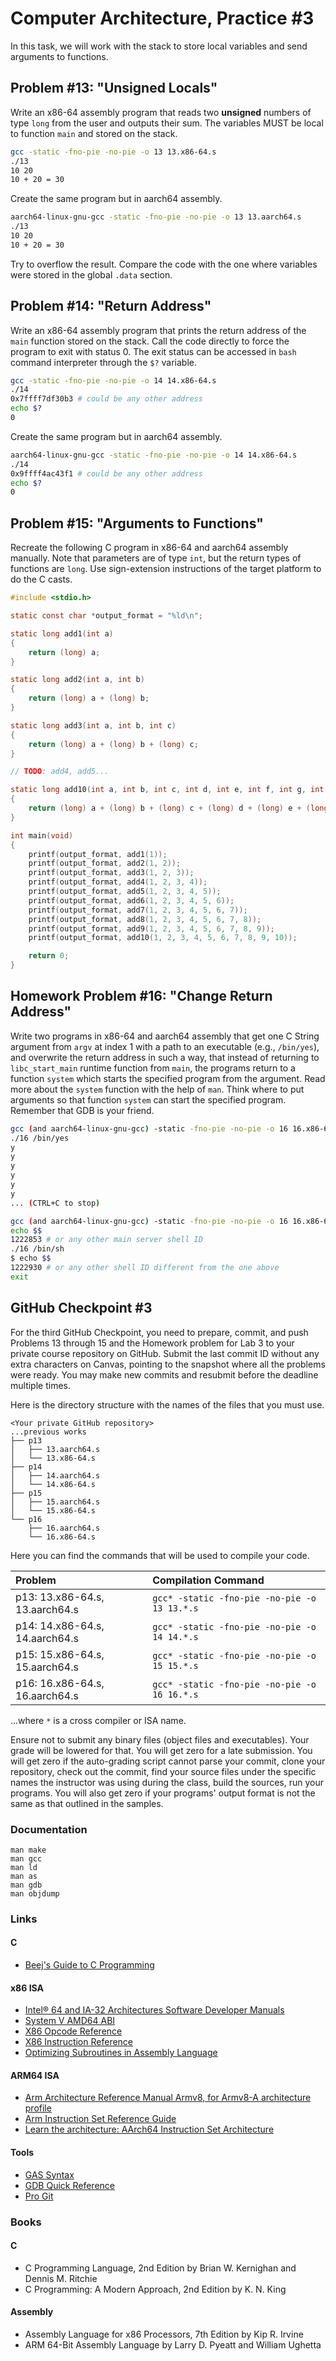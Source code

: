 Computer Architecture, Practice #3
==================================

In this task, we will work with the stack to store local variables and send
arguments to functions.

## Problem #13: "Unsigned Locals"

Write an x86-64 assembly program that reads two **unsigned** numbers of type
`long` from the user and outputs their sum. The variables MUST be local to
function `main` and stored on the stack.

```bash
gcc -static -fno-pie -no-pie -o 13 13.x86-64.s
./13
10 20
10 + 20 = 30
```

Create the same program but in aarch64 assembly.

```bash
aarch64-linux-gnu-gcc -static -fno-pie -no-pie -o 13 13.aarch64.s
./13
10 20
10 + 20 = 30
```

Try to overflow the result. Compare the code with the one where variables
were stored in the global `.data` section.

## Problem #14: "Return Address"

Write an x86-64 assembly program that prints the return address of the `main`
function stored on the stack. Call the code directly to force the program to
exit with status 0. The exit status can be accessed in `bash` command
interpreter through the `$?` variable.

```bash
gcc -static -fno-pie -no-pie -o 14 14.x86-64.s
./14
0x7ffff7df30b3 # could be any other address
echo $?
0
```

Create the same program but in aarch64 assembly.

```bash
aarch64-linux-gnu-gcc -static -fno-pie -no-pie -o 14 14.x86-64.s
./14
0x9ffff4ac43f1 # could be any other address
echo $?
0
```

## Problem #15: "Arguments to Functions"

Recreate the following C program in x86-64 and aarch64 assembly manually. Note
that parameters are of type `int`, but the return types of functions are `long`.
Use sign-extension instructions of the target platform to do the C casts.

```C
#include <stdio.h>

static const char *output_format = "%ld\n";

static long add1(int a)
{
    return (long) a;
}

static long add2(int a, int b)
{
    return (long) a + (long) b;
}

static long add3(int a, int b, int c)
{
    return (long) a + (long) b + (long) c;
}

// TODO: add4, add5...

static long add10(int a, int b, int c, int d, int e, int f, int g, int h, int i, int j)
{
    return (long) a + (long) b + (long) c + (long) d + (long) e + (long) f + (long) g + (long) h + (long) i + (long) j;
}

int main(void)
{
    printf(output_format, add1(1));
    printf(output_format, add2(1, 2));
    printf(output_format, add3(1, 2, 3));
    printf(output_format, add4(1, 2, 3, 4));
    printf(output_format, add5(1, 2, 3, 4, 5));
    printf(output_format, add6(1, 2, 3, 4, 5, 6));
    printf(output_format, add7(1, 2, 3, 4, 5, 6, 7));
    printf(output_format, add8(1, 2, 3, 4, 5, 6, 7, 8));
    printf(output_format, add9(1, 2, 3, 4, 5, 6, 7, 8, 9));
    printf(output_format, add10(1, 2, 3, 4, 5, 6, 7, 8, 9, 10));

    return 0;
}
```

## Homework Problem #16: "Change Return Address"

Write two programs in x86-64 and aarch64 assembly that get one C String argument
from `argv` at index 1 with a path to an executable (e.g., `/bin/yes`), and
overwrite the return address in such a way, that instead of returning to
`libc_start_main` runtime function from `main`, the programs return to a
function `system` which starts the specified program from the argument. Read
more about the `system` function with the help of `man`. Think where to put
arguments so that function `system` can start the specified program. Remember
that GDB is your friend.

```bash
gcc (and aarch64-linux-gnu-gcc) -static -fno-pie -no-pie -o 16 16.x86-64.s
./16 /bin/yes
y
y
y
y
y
y
... (CTRL+C to stop)
```

```bash
gcc (and aarch64-linux-gnu-gcc) -static -fno-pie -no-pie -o 16 16.x86-64.s
echo $$
1222853 # or any other main server shell ID
./16 /bin/sh
$ echo $$
1222930 # or any other shell ID different from the one above
exit
```

## GitHub Checkpoint #3

For the third GitHub Checkpoint, you need to prepare, commit, and push Problems
13 through 15 and the Homework problem for Lab 3 to your private course
repository on GitHub. Submit the last commit ID without any extra characters on
Canvas, pointing to the snapshot where all the problems were ready. You may make
new commits and resubmit before the deadline multiple times.

Here is the directory structure with the names of the files that you must use.

```
<Your private GitHub repository>
...previous works
├── p13
│   ├── 13.aarch64.s
│   └── 13.x86-64.s
├── p14
│   ├── 14.aarch64.s
│   └── 14.x86-64.s
├── p15
│   ├── 15.aarch64.s
│   └── 15.x86-64.s
└── p16
    ├── 16.aarch64.s
    └── 16.x86-64.s
```

Here you can find the commands that will be used to compile your code.

| Problem                        | Compilation Command                          |
| :----------------------------- | :------------------------------------------- |
| p13: 13.x86-64.s, 13.aarch64.s | `gcc* -static -fno-pie -no-pie -o 13 13.*.s` |
| p14: 14.x86-64.s, 14.aarch64.s | `gcc* -static -fno-pie -no-pie -o 14 14.*.s` |
| p15: 15.x86-64.s, 15.aarch64.s | `gcc* -static -fno-pie -no-pie -o 15 15.*.s` |
| p16: 16.x86-64.s, 16.aarch64.s | `gcc* -static -fno-pie -no-pie -o 16 16.*.s` |

...where `*` is a cross compiler or ISA name.

Ensure not to submit any binary files (object files and executables). Your grade
will be lowered for that. You will get zero for a late submission. You will get
zero if the auto-grading script cannot parse your commit, clone your repository,
check out the commit, find your source files under the specific names the
instructor was using during the class, build the sources, run your programs. You
will also get zero if your programs' output format is not the same as that
outlined in the samples.

### Documentation

    man make
    man gcc
    man ld
    man as
    man gdb
    man objdump

### Links

#### C

* [Beej's Guide to C Programming](https://beej.us/guide/bgc)

#### x86 ISA

* [Intel® 64 and IA-32 Architectures Software Developer Manuals](https://software.intel.com/en-us/articles/intel-sdm)
* [System V AMD64 ABI](https://software.intel.com/sites/default/files/article/402129/mpx-linux64-abi.pdf)
* [X86 Opcode Reference](http://ref.x86asm.net/index.html)
* [X86 Instruction Reference](http://www.felixcloutier.com/x86)
* [Optimizing Subroutines in Assembly Language](http://www.agner.org/optimize/optimizing_assembly.pdf)

#### ARM64 ISA

* [Arm Architecture Reference Manual Armv8, for Armv8-A architecture profile](https://developer.arm.com/documentation/ddi0487/latest)
* [Arm Instruction Set Reference Guide](https://developer.arm.com/documentation/100076/0100/a64-instruction-set-reference)
* [Learn the architecture: AArch64 Instruction Set Architecture](https://developer.arm.com/documentation/102374/0101)

#### Tools

* [GAS Syntax](https://en.wikibooks.org/wiki/X86_Assembly/GAS_Syntax)
* [GDB Quick Reference](https://users.ece.utexas.edu/~adnan/gdb-refcard.pdf)
* [Pro Git](https://git-scm.com/book/en/v2)

### Books

#### C

* C Programming Language, 2nd Edition by Brian W. Kernighan and Dennis M. Ritchie
* C Programming: A Modern Approach, 2nd Edition by K. N. King

#### Assembly

* Assembly Language for x86 Processors, 7th Edition by Kip R. Irvine
* ARM 64-Bit Assembly Language by Larry D. Pyeatt and William Ughetta
